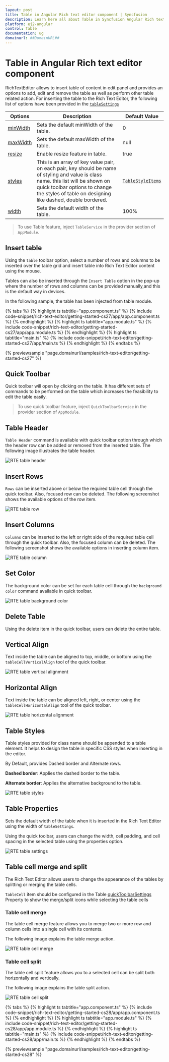 ```yaml
---
layout: post
title: Table in Angular Rich text editor component | Syncfusion
description: Learn here all about Table in Syncfusion Angular Rich text editor component of Syncfusion Essential JS 2 and more.
platform: ej2-angular
control: Table 
documentation: ug
domainurl: ##DomainURL##
---
```


# Table in Angular Rich text editor component

RichTextEditor allows to insert table of content in edit panel and provides an options to add, edit and remove the table as well as perform other table related action. For inserting the table to the Rich Text Editor, the following list of options have been provided in the [`tableSettings`](https://ej2.syncfusion.com/angular/documentation/api/rich-text-editor/tableSettingsModel/)

| Options | Description | Default Value |
|----------------|---------|-----------------------------|
| [minWidth](https://ej2.syncfusion.com/angular/documentation/api/rich-text-editor/tableSettings/#minwidth) | Sets the default minWidth of the table. | 0 |
| [maxWidth](https://ej2.syncfusion.com/angular/documentation/api/rich-text-editor/tableSettings/#maxwidth) | Sets the default maxWidth of the table. | null |
| [resize](https://ej2.syncfusion.com/angular/documentation/api/rich-text-editor/tableSettings/#resize) | Enable resize feature in table.| true |
| [styles](https://ej2.syncfusion.com/angular/documentation/api/rich-text-editor/tableSettings/#styles) | This is an array of key value pair, on each pair, key should be name of styling and value is class name. this list will be shown on quick toolbar options to change the styles of table on designing like dashed, double bordered. | [`TableStyleItems`](https://ej2.syncfusion.com/angular/documentation/api/rich-text-editor/tableSettingsModel/#styles) |
| [width](https://ej2.syncfusion.com/angular/documentation/api/rich-text-editor/tableSettings/#width) | Sets the default width of the table. | 100% |

> To use Table feature, inject `TableService` in the provider section of `AppModule`.

## Insert table

Using the `table` toolbar option, select a number of rows and columns to be inserted over the table grid and insert table into Rich Text Editor content using the mouse.

Tables can also be inserted through the `Insert Table` option in the pop-up where the number of rows and columns can be provided manually,and this is the default way in devices.

In the following sample, the table has been injected from table module.

{% tabs %}
{% highlight ts tabtitle="app.component.ts" %}
{% include code-snippet/rich-text-editor/getting-started-cs27/app/app.component.ts %}
{% endhighlight %}
{% highlight ts tabtitle="app.module.ts" %}
{% include code-snippet/rich-text-editor/getting-started-cs27/app/app.module.ts %}
{% endhighlight %}
{% highlight ts tabtitle="main.ts" %}
{% include code-snippet/rich-text-editor/getting-started-cs27/app/main.ts %}
{% endhighlight %}
{% endtabs %}
  
{% previewsample "page.domainurl/samples/rich-text-editor/getting-started-cs27" %}

## Quick Toolbar

Quick toolbar will open by clicking on the table. It has different sets of commands to be performed on the table which increases the feasibility to edit the table easily.

> To use quick toolbar feature, inject `QuickToolbarService` in the provider section of `AppModule`.

## Table Header

`Table Header` command is available with quick toolbar option through which the header row can be added or removed from the inserted table. The following image illustrates the table header.

![RTE table header](images/table_header.png)

## Insert Rows

`Rows` can be inserted above or below the required table cell through the quick toolbar. Also, focused row can be deleted. The following screenshot shows the available options of the row item.

![RTE table row](images/table_rows.png)

## Insert Columns

`Columns` can be inserted to the left or right side of the required table cell through the quick toolbar. Also, the focused column can be deleted. The following screenshot shows the available options in inserting column item.

![RTE table column](images/table_column.png)

## Set Color

The background color can be set for each table cell through the `background color` command available in quick toolbar.

![RTE table background color](images/table_bg_color.png)

## Delete Table

Using the delete item in the quick toolbar, users can delete the entire table.

## Vertical Align

Text inside the table can be aligned to top, middle, or bottom using the `tableCellVerticalAlign` tool of the quick toolbar.

![RTE table vertical alignment](images/table_vertical.png)

## Horizontal Align

Text inside the table can be aligned left, right, or center using the `tableCellHorizontalAlign` tool of the quick toolbar.

![RTE table horizontal alignment](images/table_horizontal.png)

## Table Styles

Table styles provided for class name should be appended to a table element. It helps to design the table in specific CSS styles when inserting in the editor.

By Default, provides Dashed border and Alternate rows.

**Dashed border**: Applies the dashed border to the table.

**Alternate border**: Applies the alternative background to the table.

![RTE table styles](images/table_style.png)

## Table Properties

Sets the default width of the table when it is inserted in the Rich Text Editor using the width of `tableSettings`.

Using the quick toolbar, users can change the width, cell padding, and cell spacing in the selected table using the properties option.

![RTE table settings](images/table_properties.png)

## Table cell merge and split

The Rich Text Editor allows users to change the appearance of the tables by splitting or merging the table cells.

`TableCell` item should be configured in the Table [quickToolbarSettings](https://ej2.syncfusion.com/angular/documentation/api/rich-text-editor/quickToolbarSettings/#table) Property to show the merge/split icons while selecting the table cells

### Table cell merge

The table cell merge feature allows you to merge two or more row and column cells into a single cell with its contents.

The following image explains the table merge action.

![RTE table cell merge](./images/table_merge.png)

### Table cell split

The table cell split feature allows you to a selected cell can be split both horizontally and vertically.

The following image explains the table split action.

![RTE table cell split](./images/table_split.png)

{% tabs %}
{% highlight ts tabtitle="app.component.ts" %}
{% include code-snippet/rich-text-editor/getting-started-cs28/app/app.component.ts %}
{% endhighlight %}
{% highlight ts tabtitle="app.module.ts" %}
{% include code-snippet/rich-text-editor/getting-started-cs28/app/app.module.ts %}
{% endhighlight %}
{% highlight ts tabtitle="main.ts" %}
{% include code-snippet/rich-text-editor/getting-started-cs28/app/main.ts %}
{% endhighlight %}
{% endtabs %}
  
{% previewsample "page.domainurl/samples/rich-text-editor/getting-started-cs28" %}
